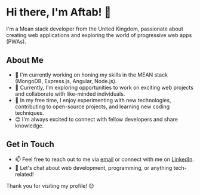 # Hi there, I'm Aftab! 👋

I'm a Mean stack developer from the United Kingdom, passionate about creating web applications and exploring the world of progressive web apps (PWAs).

## About Me

- 🌱 I'm currently working on honing my skills in the MEAN stack (MongoDB, Express.js, Angular, Node.js).
- 💼 Currently, I'm exploring opportunities to work on exciting web projects and collaborate with like-minded individuals.
- 🚀 In my free time, I enjoy experimenting with new technologies, contributing to open-source projects, and learning new coding techniques.
- 😊 I'm always excited to connect with fellow developers and share knowledge.

## Get in Touch

- 📫 Feel free to reach out to me via [email](mailto:shahaftab5100@gmail.com) or connect with me on [LinkedIn](https://www.linkedin.com/in/syedmuhammadaftab/).
- 💬 Let's chat about web development, programming, or anything tech-related!

Thank you for visiting my profile! 😊
